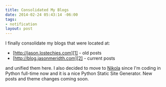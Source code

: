 ```yaml
---
title: Consolidated My Blogs
date: 2014-02-24 05:43:14 -06:00
tags:
- notification
layout: post
---
```


I finally consolidate my blogs that were located at:
    
* [http://jason.lostechies.com][1] - old posts
* [http://blog.jasonmeridth.com][2] - current posts

and unified them here.  I also decided to move to [Nikola][3] since I'm coding in Python full-time now and it is a nice Python Static Site Generator.  New posts and theme changes coming soon.

  [1]: http://jason.lostechies.com
  [2]: http://blog.jasonmeridth.com
  [3]: http://getnikola.com
